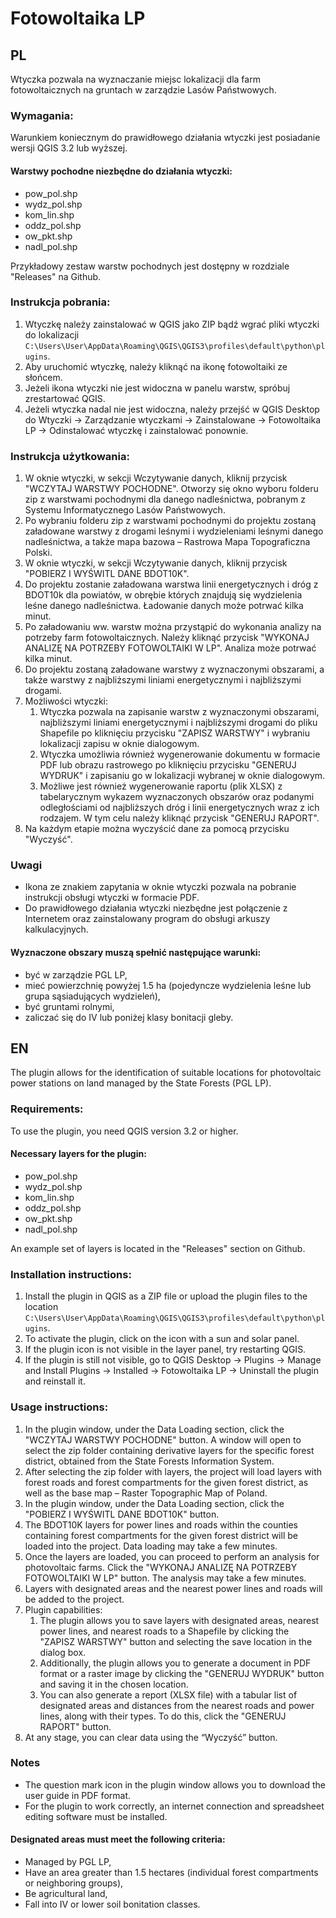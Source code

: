 # Fotowoltaika LP

## PL

Wtyczka pozwala na wyznaczanie miejsc lokalizacji dla farm fotowoltaicznych na gruntach w zarządzie Lasów Państwowych.

### Wymagania:
Warunkiem koniecznym do prawidłowego działania wtyczki jest posiadanie wersji QGIS 3.2 lub wyższej.

#### Warstwy pochodne niezbędne do działania wtyczki:
- pow_pol.shp
- wydz_pol.shp
- kom_lin.shp
- oddz_pol.shp
- ow_pkt.shp
- nadl_pol.shp

Przykładowy zestaw warstw pochodnych jest dostępny w rozdziale "Releases" na Github.

### Instrukcja pobrania:
1. Wtyczkę należy zainstalować w QGIS jako ZIP bądź wgrać pliki wtyczki do lokalizacji `C:\Users\User\AppData\Roaming\QGIS\QGIS3\profiles\default\python\plugins`.
2. Aby uruchomić wtyczkę, należy kliknąć na ikonę fotowoltaiki ze słońcem.
3. Jeżeli ikona wtyczki nie jest widoczna w panelu warstw, spróbuj zrestartować QGIS.
4. Jeżeli wtyczka nadal nie jest widoczna, należy przejść w QGIS Desktop do Wtyczki -> Zarządzanie wtyczkami -> Zainstalowane -> Fotowoltaika LP -> Odinstalować wtyczkę i zainstalować ponownie.

### Instrukcja użytkowania:
1. W oknie wtyczki, w sekcji Wczytywanie danych, kliknij przycisk "WCZYTAJ WARSTWY POCHODNE". Otworzy się okno wyboru folderu zip z warstwami pochodnymi dla danego nadleśnictwa, pobranym z Systemu Informatycznego Lasów Państwowych.
2. Po wybraniu folderu zip z warstwami pochodnymi do projektu zostaną załadowane warstwy z drogami leśnymi i wydzieleniami leśnymi danego nadleśnictwa, a także mapa bazowa – Rastrowa Mapa Topograficzna Polski.
3. W oknie wtyczki, w sekcji Wczytywanie danych, kliknij przycisk "POBIERZ I WYŚWITL DANE BDOT10K".
4. Do projektu zostanie załadowana warstwa linii energetycznych i dróg z BDOT10k dla powiatów, w obrębie których znajdują się wydzielenia leśne danego nadleśnictwa. Ładowanie danych może potrwać kilka minut.
5. Po załadowaniu ww. warstw można przystąpić do wykonania analizy na potrzeby farm fotowoltaicznych. Należy kliknąć przycisk "WYKONAJ ANALIZĘ NA POTRZEBY FOTOWOLTAIKI W LP". Analiza może potrwać kilka minut.
6. Do projektu zostaną załadowane warstwy z wyznaczonymi obszarami, a także warstwy z najbliższymi liniami energetycznymi i najbliższymi drogami.
7. Możliwości wtyczki:
    1. Wtyczka pozwala na zapisanie warstw z wyznaczonymi obszarami, najbliższymi liniami energetycznymi i najbliższymi drogami do pliku Shapefile po kliknięciu przycisku "ZAPISZ WARSTWY" i wybraniu lokalizacji zapisu w oknie dialogowym.
    2. Wtyczka umożliwia również wygenerowanie dokumentu w formacie PDF lub obrazu rastrowego po kliknięciu przycisku "GENERUJ WYDRUK" i zapisaniu go w lokalizacji wybranej w oknie dialogowym.
    3. Możliwe jest również wygenerowanie raportu (plik XLSX) z tabelarycznym wykazem wyznaczonych obszarów oraz podanymi odległościami od najbliższych dróg i linii energetycznych wraz z ich rodzajem. W tym celu należy kliknąć przycisk "GENERUJ RAPORT".
8. Na każdym etapie można wyczyścić dane za pomocą przycisku "Wyczyść".

### Uwagi
- Ikona ze znakiem zapytania w oknie wtyczki pozwala na pobranie instrukcji obsługi wtyczki w formacie PDF.
- Do prawidłowego działania wtyczki niezbędne jest połączenie z Internetem oraz zainstalowany program do obsługi arkuszy kalkulacyjnych.

#### Wyznaczone obszary muszą spełnić następujące warunki:
- być w zarządzie PGL LP,
- mieć powierzchnię powyżej 1.5 ha (pojedyncze wydzielenia leśne lub grupa sąsiadujących wydzieleń),
- być gruntami rolnymi,
- zaliczać się do IV lub poniżej klasy bonitacji gleby.

## EN

The plugin allows for the identification of suitable locations for photovoltaic power stations on land managed by the State Forests (PGL LP).

### Requirements:
To use the plugin, you need QGIS version 3.2 or higher.

#### Necessary layers for the plugin:
- pow_pol.shp
- wydz_pol.shp
- kom_lin.shp
- oddz_pol.shp
- ow_pkt.shp
- nadl_pol.shp

An example set of layers is located in the "Releases" section on Github.

### Installation instructions:
1. Install the plugin in QGIS as a ZIP file or upload the plugin files to the location `C:\Users\User\AppData\Roaming\QGIS\QGIS3\profiles\default\python\plugins`.
2. To activate the plugin, click on the icon with a sun and solar panel.
3. If the plugin icon is not visible in the layer panel, try restarting QGIS.
4. If the plugin is still not visible, go to QGIS Desktop -> Plugins -> Manage and Install Plugins -> Installed -> Fotowoltaika LP -> Uninstall the plugin and reinstall it.

### Usage instructions:
1. In the plugin window, under the Data Loading section, click the "WCZYTAJ WARSTWY POCHODNE" button. A window will open to select the zip folder containing derivative layers for the specific forest district, obtained from the State Forests Information System.
2. After selecting the zip folder with layers, the project will load layers with forest roads and forest compartments for the given forest district, as well as the base map – Raster Topographic Map of Poland.
3. In the plugin window, under the Data Loading section, click the "POBIERZ I WYŚWITL DANE BDOT10K" button.
4. The BDOT10K layers for power lines and roads within the counties containing forest compartments for the given forest district will be loaded into the project. Data loading may take a few minutes.
5. Once the layers are loaded, you can proceed to perform an analysis for photovoltaic farms. Click the "WYKONAJ ANALIZĘ NA POTRZEBY FOTOWOLTAIKI W LP" button. The analysis may take a few minutes.
6. Layers with designated areas and the nearest power lines and roads will be added to the project.
7. Plugin capabilities:
   1. The plugin allows you to save layers with designated areas, nearest power lines, and nearest roads to a Shapefile by clicking the "ZAPISZ WARSTWY" button and selecting the save location in the dialog box.
   2. Additionally, the plugin allows you to generate a document in PDF format or a raster image by clicking the "GENERUJ WYDRUK" button and saving it in the chosen location.
   3. You can also generate a report (XLSX file) with a tabular list of designated areas and distances from the nearest roads and power lines, along with their types. To do this, click the "GENERUJ RAPORT" button.
8. At any stage, you can clear data using the “Wyczyść” button.

### Notes
- The question mark icon in the plugin window allows you to download the user guide in PDF format.
- For the plugin to work correctly, an internet connection and spreadsheet editing software must be installed.

#### Designated areas must meet the following criteria:
- Managed by PGL LP,
- Have an area greater than 1.5 hectares (individual forest compartments or neighboring groups),
- Be agricultural land,
- Fall into IV or lower soil bonitation classes.
